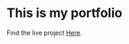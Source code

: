 # This is my portfolio

Find the live project [Here](https://github.com/facebook/create-react-app).
